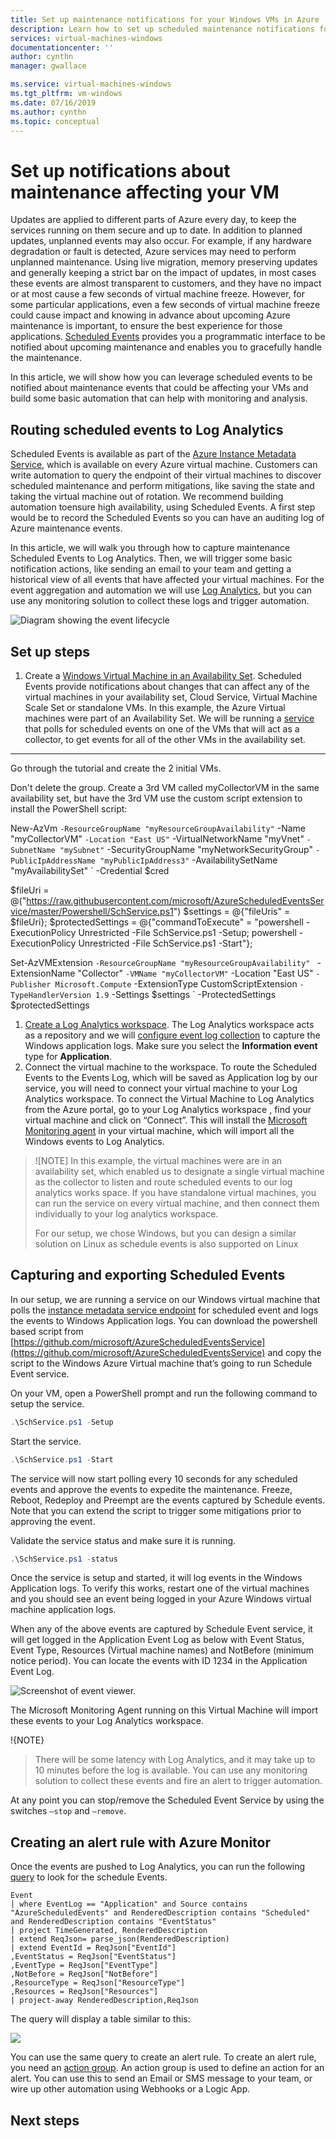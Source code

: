 ```yaml
---
title: Set up maintenance notifications for your Windows VMs in Azure | Microsoft Docs
description: Learn how to set up scheduled maintenance notifications for your Azure virtual machines.
services: virtual-machines-windows
documentationcenter: ''
author: cynthn
manager: gwallace

ms.service: virtual-machines-windows
ms.tgt_pltfrm: vm-windows
ms.date: 07/16/2019
ms.author: cynthn
ms.topic: conceptual
---
```


# Set up notifications about maintenance affecting your VM

Updates are applied to different parts of Azure every day,  to keep the services running on them secure and up to date. In addition to planned updates, unplanned events may also occur. For example, if any hardware degradation or fault is detected, Azure services may need to perform unplanned maintenance. Using live migration, memory preserving updates and generally keeping a strict bar on the impact of updates, in most cases these events are almost transparent to customers, and they have no impact or at most cause a few seconds of virtual machine freeze. However, for some particular applications, even a few seconds of virtual machine freeze could cause impact and knowing in advance about upcoming Azure maintenance is important, to ensure the best experience for those applications. [Scheduled Events](scheduled-events.md) provides you a programmatic interface to be notified about upcoming maintenance and enables you to gracefully handle the maintenance. 

In this article, we will show how you can leverage scheduled events to be notified about maintenance events that could be affecting your VMs and build some basic automation that can help with monitoring and analysis.


## Routing scheduled events to Log Analytics

Scheduled Events is available as part of the [Azure Instance Metadata Service](instance-metadata-service.md), which is available on every Azure virtual machine. Customers can write automation to query the endpoint of their virtual machines to discover scheduled maintenance and perform mitigations, like saving the state and taking the virtual machine out of rotation. We recommend building automation toensure high availability, using Scheduled Events. A first step would be to record the Scheduled Events so you can have an auditing log of Azure maintenance events. 

In this article, we will walk you through how to capture maintenance Scheduled Events to Log Analytics. Then, we will trigger some basic notification actions, like sending an email to your team and getting a historical view of all events that have affected your virtual machines. For the event aggregation and automation we will use [Log Analytics](/azure/azure-monitor/learn/quick-create-workspace), but you can use any monitoring solution to collect these logs and trigger automation.

![Diagram showing the event lifecycle](./media/notifications/events.png)

## Set up steps

1.	Create a [Windows Virtual Machine in an Availability Set](tutorial-availability-sets.md). Scheduled Events provide notifications about changes that can affect any of the virtual machines in your availability set, Cloud Service, Virtual Machine Scale Set or standalone VMs. In this example, the Azure Virtual machines were part of an Availability Set. We will be running a [service](https://github.com/microsoft/AzureScheduledEventsService) that polls for scheduled events on one of the VMs that will act as a collector, to get events for all of the other VMs in the availability set.    
------

Go through the tutorial and create the 2 initial VMs.

Don't delete the group. Create a 3rd VM called myCollectorVM in the same availability set, but have the 3rd VM use the custom script extension to install the PowerShell script:

New-AzVm `
   -ResourceGroupName "myResourceGroupAvailability" `
   -Name "myCollectorVM" `
   -Location "East US" `
   -VirtualNetworkName "myVnet" `
   -SubnetName "mySubnet" `
   -SecurityGroupName "myNetworkSecurityGroup" `
   -PublicIpAddressName "myPublicIpAddress3" `
   -AvailabilitySetName "myAvailabilitySet" `
   -Credential $cred
   
$fileUri = @("https://raw.githubusercontent.com/microsoft/AzureScheduledEventsService/master/Powershell/SchService.ps1")
$settings = @{"fileUris" = $fileUri};
$protectedSettings = @{"commandToExecute" = "powershell -ExecutionPolicy Unrestricted -File SchService.ps1 -Setup; powershell -ExecutionPolicy Unrestricted -File SchService.ps1 -Start"};

Set-AzVMExtension `
    -ResourceGroupName "myResourceGroupAvailability"  `
    -ExtensionName "Collector" `
    -VMName "myCollectorVM" `
    -Location "East US" `
    -Publisher Microsoft.Compute `
    -ExtensionType CustomScriptExtension `
    -TypeHandlerVersion 1.9 `
	-Settings $settings `
    -ProtectedSettings $protectedSettings 
	
	


1.	[Create a Log Analytics workspace](/azure/azure-monitor/learn/quick-create-workspace). The Log Analytics workspace acts as a repository and we will [configure event log collection](/azure/azure-monitor/platform/agent-data-sources#configuring-data-sources) to capture the Windows application logs. Make sure you select the **Information event** type for **Application**.
1.	Connect the virtual machine to the workspace. To route the Scheduled Events to the Events Log, which will be saved as Application log by our service, you will need to connect your virtual machine to your Log Analytics workspace.  To connect the Virtual Machine to Log Analytics from the Azure portal, go to your Log Analytics workspace , find your virtual machine and click on “Connect”. This will install the [Microsoft Monitoring agent](/azure/virtual-machines/extensions/oms-windows) in your virtual machine, which will import all the Windows events to Log Analytics. 



>![NOTE] 
>In this example, the virtual machines were are in an availability set, which enabled us to designate a single virtual machine as the collector to listen and route scheduled events to our log analytics works space. If you have standalone virtual machines, you can run the service on every virtual machine, and then connect them individually to your log analytics workspace.
>
>For our setup, we chose Windows, but you can design a similar solution on Linux as schedule events is also supported on Linux


## Capturing and exporting Scheduled Events

In our setup, we are running a service on our Windows virtual machine that polls the [instance metadata service endpoint](/azure/azure-monitor/learn/quick-create-workspace) for scheduled event and logs the events to Windows Application logs. You can download the powershell based script from [https://github.com/microsoft/AzureScheduledEventsService](https://github.com/microsoft/AzureScheduledEventsService) and copy the script to the Windows Azure Virtual machine that’s going to run Schedule Event service. 

On your VM, open a PowerShell prompt and run the following command to setup the service.

```powershell
.\SchService.ps1 -Setup
```

Start the service.

```powershell
.\SchService.ps1 -Start
```

The service will now start polling every 10 seconds for any scheduled events and approve the events to expedite the maintenance.  Freeze, Reboot, Redeploy and Preempt are the events captured by Schedule events.   Note that you can extend the script to trigger some mitigations prior to approving the event.

Validate the service status and make sure it is running.

```powershell
.\SchService.ps1 -status  
```

Once the service is setup and started, it will log events in the Windows Application logs.   To verify this works, restart one of the virtual machines and you should see an event being logged in your Azure Windows virtual machine application logs. 

When any of the above events are captured by Schedule Event service, it will get logged in the Application Event Log as below with Event Status, Event Type, Resources (Virtual machine names) and NotBefore (minimum notice period). You can locate the events with ID 1234 in the Application Event Log.

![Screenshot of event viewer.](./media/notifications/event-viewer.png)

The Microsoft Monitoring Agent running on this Virtual Machine will import these events to your Log Analytics workspace. 


!{NOTE}
>There will be some latency with Log Analytics, and it may take up to 10 minutes before the log is available. You can use any monitoring solution to collect these events and fire an alert to trigger automation.  

At any point you can stop/remove the Scheduled Event Service by using the switches `–stop` and `–remove`.

## Creating an alert rule with Azure Monitor 

Once the events are pushed to Log Analytics, you can run the following [query](/azure/azure-monitor/log-query/get-started-portal) to look for the schedule Events.

```
Event
| where EventLog == "Application" and Source contains "AzureScheduledEvents" and RenderedDescription contains "Scheduled" and RenderedDescription contains "EventStatus" 
| project TimeGenerated, RenderedDescription
| extend ReqJson= parse_json(RenderedDescription)
| extend EventId = ReqJson["EventId"]
,EventStatus = ReqJson["EventStatus"]
,EventType = ReqJson["EventType"]
,NotBefore = ReqJson["NotBefore"]
,ResourceType = ReqJson["ResourceType"]
,Resources = ReqJson["Resources"]
| project-away RenderedDescription,ReqJson
```

The query will display a table similar to this:

![](./media/notifications/query-output.png)


 
You can use the same query to create an alert rule. To create an alert rule, you need an [action group](/azure/azure-monitor/platform/action-groups). An action group is used to define an action for an alert. You can use this to send an Email or SMS message to your team, or wire up other automation using Webhooks or a Logic App.
     
## Next steps

